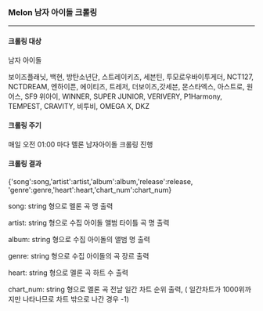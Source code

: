 ### Melon 남자 아이돌 크롤링 
---
#### 크롤링 대상
남자 아이돌
 
보이즈플래닛, 백현, 방탄소년단, 스트레이키즈, 세븐틴, 투모로우바이투게더, NCT127, NCTDREAM, 엔하이픈, 에이티즈, 트레저, 더보이즈,갓세븐, 몬스타엑스, 아스트로, 원어스, SF9
위아이, WINNER, SUPER JUNIOR, VERIVERY, P1Harmony, TEMPEST, CRAVITY, 비투비, OMEGA X, DKZ

#### 크롤링 주기
매일 오전 01:00 마다 멜론 남자아이돌 크롤링 진행

#### 크롤링 결과
{'song':song,'artist':artist,'album':album,'release':release, 'genre':genre,'heart':heart,'chart_num':chart_num}

song: string 형으로 멜론 곡 명 출력

artist: string 형으로 수집 아이돌 앨범 타이틀 곡 명 출력

album: string 형으로 수집 아이돌의 앨범 명 출력

genre: string 형으로 수집 아이돌의 곡 장르 출력

heart: string 형으로 멜론 곡 하트 수 출력

chart_num: string 형으로 멜론 곡 전날 일간 차트 순위 출력, ( 일간차트가 1000위까지만 나타나므로 차트 밖으로 나간 경우 -1)
